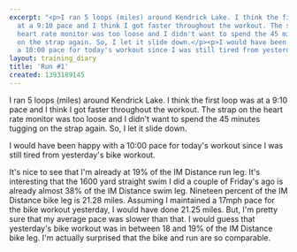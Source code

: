 ```yaml
---
excerpt: "<p>I ran 5 loops (miles) around Kendrick Lake. I think the first loop was
  at a 9:10 pace and I think I got faster throughout the workout. The strap on the
  heart rate monitor was too loose and I didn't want to spend the 45 minutes tugging
  on the strap again. So, I let it slide down.</p><p>I would have been happy with
  a 10:00 pace for today's workout since I was still tired from yesterday's bike workout.</p>"
layout: training_diary
title: 'Run #1'
created: 1393189145
---
```

<p>I ran 5 loops (miles) around Kendrick Lake. I think the first loop was at a 9:10 pace and I think I got faster throughout the workout. The strap on the heart rate monitor was too loose and I didn't want to spend the 45 minutes tugging on the strap again. So, I let it slide down.</p><p>I would have been happy with a 10:00 pace for today's workout since I was still tired from yesterday's bike workout.</p><p>It's nice to see that I'm already at 19% of the IM Distance run leg. It's interesting that the 1600 yard straight swim I did a couple of Friday's ago is already almost 38% of the IM Distance swim leg. Nineteen percent of the IM Distance bike leg is 21.28 miles. Assuming I maintained a 17mph pace for the bike workout yesterday, I would have done 21.25 miles. But, I'm pretty sure that my average pace was slower than that. I would guess that yesterday's bike workout was in between 18 and 19% of the IM Distance bike leg. I'm actually surprised that the bike and run are so comparable.</p>
